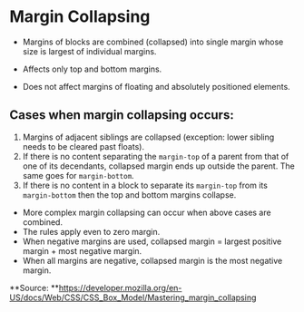 # Margin Collapsing

- Margins of blocks are combined (collapsed) into single margin whose size is largest of individual margins.

- Affects only top and bottom margins.

- Does not affect margins of floating and absolutely positioned elements.



## Cases when margin collapsing occurs:

1. Margins of adjacent siblings are collapsed (exception: lower sibling needs to be cleared past floats).
2. If there is no content separating the `margin-top` of a parent from that of one of its decendants, collapsed margin ends up outside the parent. The same goes for `margin-bottom`.
3. If there is no content in a block to separate its `margin-top` from its `margin-bottom` then the top and bottom margins collapse.



- More complex margin collapsing can occur when above cases are combined.
- The rules apply even to zero margin.
- When negative margins are used, collapsed margin = largest positive margin + most negative margin.
- When all margins are negative, collapsed margin is the most negative margin.




**Source: **https://developer.mozilla.org/en-US/docs/Web/CSS/CSS_Box_Model/Mastering_margin_collapsing